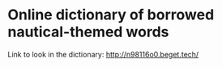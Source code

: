 # Online dictionary of borrowed nautical-themed words
Link to look in the dictionary: <http://n98116o0.beget.tech/>
